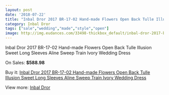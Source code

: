 ```yaml
---
layout: post
date: '2018-07-22'
title: "Inbal Dror 2017 BR-17-02 Hand-made Flowers Open Back Tulle Illusion Sweet Long Sleeves Aline Sweep Train Ivory Wedding Dress"
category: Inbal Dror
tags: ["sale","wedding","made","style","open"]
image: http://img.eudances.com/33498-thickbox_default/inbal-dror-2017-br-17-02-hand-made-flowers-open-back-tulle-illusion-sweet-long-sleeves-aline-sweep-train-ivory-wedding-dress.jpg
---
```

Inbal Dror 2017 BR-17-02 Hand-made Flowers Open Back Tulle Illusion Sweet Long Sleeves Aline Sweep Train Ivory Wedding Dress

On Sales: **$588.98**
<a href="https://www.eudances.com/en/inbal-dror/10243-inbal-dror-2017-br-17-02-hand-made-flowers-open-back-tulle-illusion-sweet-long-sleeves-aline-sweep-train-ivory-wedding-dress.html"><amp-img layout="responsive" width="600" height="600" src="//img.eudances.com/33498-thickbox_default/inbal-dror-2017-br-17-02-hand-made-flowers-open-back-tulle-illusion-sweet-long-sleeves-aline-sweep-train-ivory-wedding-dress.jpg" alt="Inbal Dror 2017 BR-17-02 Hand-made Flowers Open Back Tulle Illusion Sweet Long Sleeves Aline Sweep Train Ivory Wedding Dress 0" /></a>
<a href="https://www.eudances.com/en/inbal-dror/10243-inbal-dror-2017-br-17-02-hand-made-flowers-open-back-tulle-illusion-sweet-long-sleeves-aline-sweep-train-ivory-wedding-dress.html"><amp-img layout="responsive" width="600" height="600" src="//img.eudances.com/33504-thickbox_default/inbal-dror-2017-br-17-02-hand-made-flowers-open-back-tulle-illusion-sweet-long-sleeves-aline-sweep-train-ivory-wedding-dress.jpg" alt="Inbal Dror 2017 BR-17-02 Hand-made Flowers Open Back Tulle Illusion Sweet Long Sleeves Aline Sweep Train Ivory Wedding Dress 1" /></a>
<a href="https://www.eudances.com/en/inbal-dror/10243-inbal-dror-2017-br-17-02-hand-made-flowers-open-back-tulle-illusion-sweet-long-sleeves-aline-sweep-train-ivory-wedding-dress.html"><amp-img layout="responsive" width="600" height="600" src="//img.eudances.com/33503-thickbox_default/inbal-dror-2017-br-17-02-hand-made-flowers-open-back-tulle-illusion-sweet-long-sleeves-aline-sweep-train-ivory-wedding-dress.jpg" alt="Inbal Dror 2017 BR-17-02 Hand-made Flowers Open Back Tulle Illusion Sweet Long Sleeves Aline Sweep Train Ivory Wedding Dress 2" /></a>
<a href="https://www.eudances.com/en/inbal-dror/10243-inbal-dror-2017-br-17-02-hand-made-flowers-open-back-tulle-illusion-sweet-long-sleeves-aline-sweep-train-ivory-wedding-dress.html"><amp-img layout="responsive" width="600" height="600" src="//img.eudances.com/33502-thickbox_default/inbal-dror-2017-br-17-02-hand-made-flowers-open-back-tulle-illusion-sweet-long-sleeves-aline-sweep-train-ivory-wedding-dress.jpg" alt="Inbal Dror 2017 BR-17-02 Hand-made Flowers Open Back Tulle Illusion Sweet Long Sleeves Aline Sweep Train Ivory Wedding Dress 3" /></a>
<a href="https://www.eudances.com/en/inbal-dror/10243-inbal-dror-2017-br-17-02-hand-made-flowers-open-back-tulle-illusion-sweet-long-sleeves-aline-sweep-train-ivory-wedding-dress.html"><amp-img layout="responsive" width="600" height="600" src="//img.eudances.com/33501-thickbox_default/inbal-dror-2017-br-17-02-hand-made-flowers-open-back-tulle-illusion-sweet-long-sleeves-aline-sweep-train-ivory-wedding-dress.jpg" alt="Inbal Dror 2017 BR-17-02 Hand-made Flowers Open Back Tulle Illusion Sweet Long Sleeves Aline Sweep Train Ivory Wedding Dress 4" /></a>
<a href="https://www.eudances.com/en/inbal-dror/10243-inbal-dror-2017-br-17-02-hand-made-flowers-open-back-tulle-illusion-sweet-long-sleeves-aline-sweep-train-ivory-wedding-dress.html"><amp-img layout="responsive" width="600" height="600" src="//img.eudances.com/33500-thickbox_default/inbal-dror-2017-br-17-02-hand-made-flowers-open-back-tulle-illusion-sweet-long-sleeves-aline-sweep-train-ivory-wedding-dress.jpg" alt="Inbal Dror 2017 BR-17-02 Hand-made Flowers Open Back Tulle Illusion Sweet Long Sleeves Aline Sweep Train Ivory Wedding Dress 5" /></a>
<a href="https://www.eudances.com/en/inbal-dror/10243-inbal-dror-2017-br-17-02-hand-made-flowers-open-back-tulle-illusion-sweet-long-sleeves-aline-sweep-train-ivory-wedding-dress.html"><amp-img layout="responsive" width="600" height="600" src="//img.eudances.com/33499-thickbox_default/inbal-dror-2017-br-17-02-hand-made-flowers-open-back-tulle-illusion-sweet-long-sleeves-aline-sweep-train-ivory-wedding-dress.jpg" alt="Inbal Dror 2017 BR-17-02 Hand-made Flowers Open Back Tulle Illusion Sweet Long Sleeves Aline Sweep Train Ivory Wedding Dress 6" /></a>

Buy it: [Inbal Dror 2017 BR-17-02 Hand-made Flowers Open Back Tulle Illusion Sweet Long Sleeves Aline Sweep Train Ivory Wedding Dress](https://www.eudances.com/en/inbal-dror/10243-inbal-dror-2017-br-17-02-hand-made-flowers-open-back-tulle-illusion-sweet-long-sleeves-aline-sweep-train-ivory-wedding-dress.html "Inbal Dror 2017 BR-17-02 Hand-made Flowers Open Back Tulle Illusion Sweet Long Sleeves Aline Sweep Train Ivory Wedding Dress")

View more: [Inbal Dror](https://www.eudances.com/en/168-inbal-dror "Inbal Dror")